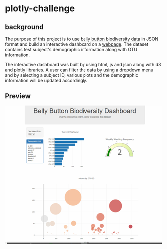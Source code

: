 # plotly-challenge

## background
The purpose of this project is to use [belly button biodiversity data](data/samples.json) in JSON format and build an interactive dashboard on a [webpage](https://jamess2eagle.github.io/plotly-challenge/). The dataset contains test subject's demographic information along with OTU information. 



The interactive dashboard was built by using html, js and json along with d3 and plotly libraries.
A user can filter the data by using a dropdown menu and by selecting a subject ID, various plots and the demographic information will be updated accordingly.

## Preview
![](biodiversity.gif)
